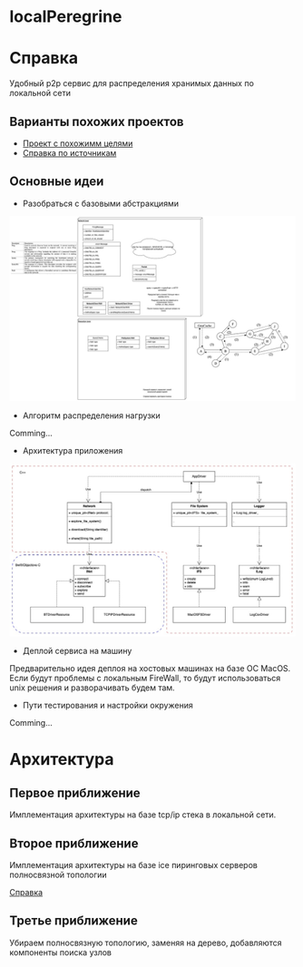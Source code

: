 # localPeregrine 

# Справка
Удобный p2p сервис для распределения хранимых данных по локальной сети

## Варианты похожих проектов

- [Проект с похожимм целями](https://github.com/bchu7796/p2p-file-sharing)
- [Справка по источникам](https://github.com/osukhoroslov/distsys-course-hse/tree/master/2022/seminars/07-peer-to-peer)

## Основные идеи

- Разобраться с базовыми абстракциями

![Проект с похожимм целями](/doc/p2p_schema.jpg)
- Алгоритм распределения нагрузки

Comming...

- Архитектура приложения

![Проект с похожимм целями](/doc/IoT_internals.jpg)

- Деплой сервиса на машину

Предварительно идея деплоя на хостовых машинах на базе ОС MacOS. Если будут проблемы с локальным FireWall, то будут использоваться unix решения и разворачивать будем там.

- Пути тестирования и настройки окружения

Comming...

# Архитектура

## Первое приближение 

Имплементация архитектуры на базе tcp/ip стека в локальной сети.

## Второе приближение

Имплементация архитектуры на базе ice пиринговых серверов полносвязной топологии

[Справка](https://medium.com/nuances-of-programming/webrtc-фреймворк-ice-stun-и-сервера-turn-f835b11d9dde)

## Третье приближение

Убираем полносвязную топологию, заменяя на дерево, добавляются компоненты поиска узлов